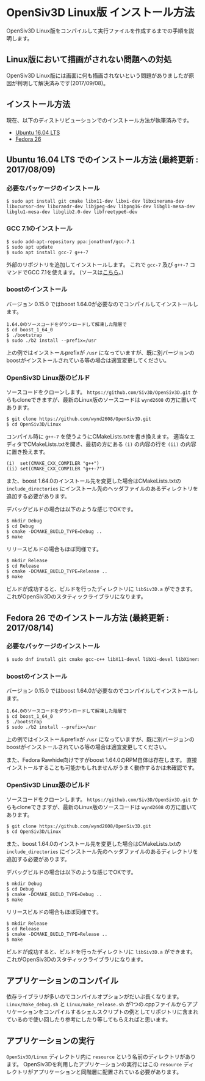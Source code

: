 # OpenSiv3D Linux版 インストール方法

OpenSiv3D Linux版をコンパイルして実行ファイルを作成するまでの手順を説明します。


## Linux版において描画がされない問題への対処

OpenSiv3D Linux版には画面に何も描画されないという問題がありましたが原因が判明して解決済みです(2017/09/08)。


## インストール方法

現在、以下のディストリビューションでのインストール方法が執筆済みです。

- [Ubuntu 16.04 LTS](#user-content-ubunt16.04lts)
- [Fedora 26](#user-content-fedora26)


## <a name="ubuntu16.04lts"> Ubuntu 16.04 LTS でのインストール方法 (最終更新 : 2017/08/09)
### 必要なパッケージのインストール
    $ sudo apt install git cmake libx11-dev libxi-dev libxinerama-dev libxcursor-dev libxrandr-dev libjpeg-dev libpng16-dev libgl1-mesa-dev libglu1-mesa-dev libglib2.0-dev libfreetype6-dev

### GCC 7.1のインストール
	$ sudo add-apt-repository ppa:jonathonf/gcc-7.1
	$ sudo apt update
	$ sudo apt install gcc-7 g++-7

外部のリポジトリを追加してインストールします。
これで `gcc-7` 及び `g++-7` コマンドでGCC 7.1を使えます。
(ソースは[こちら](https://askubuntu.com/questions/914885/installing-gcc-7-and-newer-packages-in-ubuntu-16-04)。)

### boostのインストール
バージョン 0.15.0 ではboost 1.64.0が必要なのでコンパイルしてインストールします。

	1.64.0のソースコードをダウンロードして解凍した階層で
	$ cd boost_1_64_0
	$ ./bootstrap
	$ sudo ./b2 install --prefix=/usr

上の例ではインストールprefixが `/usr` になっていますが、既に別バージョンのboostがインストールされている等の場合は適宜変更してください。

### OpenSiv3D Linux版のビルド
ソースコードをクローンします。
`https://github.com/Siv3D/OpenSiv3D.git` からもcloneできますが、最新のLinux版のソースコードは `wynd2608` の方に置いてあります。

	$ git clone https://github.com/wynd2608/OpenSiv3D.git
	$ cd OpenSiv3D/Linux

コンパイル時に `g++-7` を使うようにCMakeLists.txtを書き換えます。
適当なエディタでCMakeLists.txtを開き、最初の方にある `(i)` の内容の行を `(ii)` の内容に置き換えます。

	(i)  set(CMAKE_CXX_COMPILER "g++")
	(ii) set(CMAKE_CXX_COMPILER "g++-7")

また、boost 1.64.0のインストール先を変更した場合はCMakeLists.txtの `include_directories` にインストール先のヘッダファイルのあるディレクトリを追加する必要があります。

デバッグビルドの場合は以下のような感じでOKです。

	$ mkdir Debug
	$ cd Debug
	$ cmake -DCMAKE_BUILD_TYPE=Debug ..
	$ make

リリースビルドの場合もほぼ同様です。

	$ mkdir Release
	$ cd Release
	$ cmake -DCMAKE_BUILD_TYPE=Release ..
	$ make

ビルドが成功すると、ビルドを行ったディレクトリに `libSiv3D.a` ができます。
これがOpenSiv3Dのスタティックライブラリになります。


## <a name="fedora26"> Fedora 26 でのインストール方法 (最終更新 : 2017/08/14)

### 必要なパッケージのインストール
```sh
$ sudo dnf install git cmake gcc-c++ libX11-devel libXi-devel libXinerama-devel libXcursor-devel libXrandr-devel turbojpeg-devel libpng-devel glib2-devel mesa-libGL-devel mesa-libGLU-devel freetype-devel
```

### boostのインストール
バージョン 0.15.0 ではboost 1.64.0が必要なのでコンパイルしてインストールします。

	1.64.0のソースコードをダウンロードして解凍した階層で
	$ cd boost_1_64_0
	$ ./bootstrap
	$ sudo ./b2 install --prefix=/usr

上の例ではインストールprefixが `/usr` になっていますが、既に別バージョンのboostがインストールされている等の場合は適宜変更してください。

また、Fedora Rawhide向けですがboost 1.64.0のRPM自体は存在します。
直接インストールすることも可能かもしれませんがうまく動作するかは未確認です。

### OpenSiv3D Linux版のビルド
ソースコードをクローンします。
`https://github.com/Siv3D/OpenSiv3D.git` からもcloneできますが、最新のLinux版のソースコードは `wynd2608` の方に置いてあります。

	$ git clone https://github.com/wynd2608/OpenSiv3D.git
	$ cd OpenSiv3D/Linux

また、boost 1.64.0のインストール先を変更した場合はCMakeLists.txtの `include_directories` にインストール先のヘッダファイルのあるディレクトリを追加する必要があります。

デバッグビルドの場合は以下のような感じでOKです。

	$ mkdir Debug
	$ cd Debug
	$ cmake -DCMAKE_BUILD_TYPE=Debug ..
	$ make

リリースビルドの場合もほぼ同様です。

	$ mkdir Release
	$ cd Release
	$ cmake -DCMAKE_BUILD_TYPE=Release ..
	$ make

ビルドが成功すると、ビルドを行ったディレクトリに `libSiv3D.a` ができます。
これがOpenSiv3Dのスタティックライブラリになります。


## アプリケーションのコンパイル
依存ライブラリが多いのでコンパイルオプションがだいぶ長くなります。
`Linux/make_debug.sh` と `Linux/make_release.sh` が1つの.cppファイルからアプリケーションをコンパイルするシェルスクリプトの例としてリポジトリに含まれているので使い回したり参考にしたり等してもらえればと思います。


## アプリケーションの実行
`OpenSiv3D/Linux` ディレクトリ内に `resource` という名前のディレクトリがあります。
OpenSiv3Dを利用したアプリケーションの実行にはこの `resource` ディレクトリがアプリケーションと同階層に配置されている必要があります。
